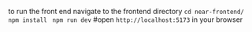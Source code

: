 to run the front end navigate to the frontend directory 
`cd near-frontend/`
`npm install`
` npm run dev`
#open `http://localhost:5173` in your browser
